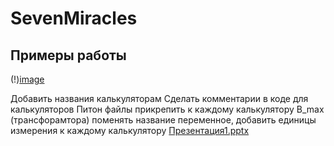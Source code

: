 # SevenMiracles
## Примеры работы

(!)[image](https://github.com/Rwon1/SevenMiracles/assets/125397526/7d797588-35e3-443a-bdff-bac173a4b95c)


Добавить названия калькуляторам
Сделать комментарии в коде для калькуляторов 
Питон файлы прикрепить к каждому калькулятору
B_max (трансфорамтора) поменять название переменное, добавить единицы измерения к каждому калькулятору 
[Презентация1.pptx](https://github.com/Rwon1/SevenMiracles/files/13581599/1.pptx)
